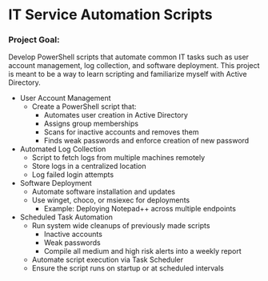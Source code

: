 # IT Service Automation Scripts

<h3>Project Goal:</h3>

Develop PowerShell scripts that automate common IT tasks such as user account management, log collection, and software deployment. This project is meant to be a way to learn scripting and familiarize myself with Active Directory.

- User Account Management
  - Create a PowerShell script that:
    - Automates user creation in Active Directory
    - Assigns group memberships
    - Scans for inactive accounts and removes them
    - Finds weak passwords and enforce creation of new password
- Automated Log Collection
  - Script to fetch logs from multiple machines remotely
  - Store logs in a centralized location
  - Log failed login attempts
- Software Deployment
  - Automate software installation and updates
  - Use winget, choco, or msiexec for deployments
    - Example: Deploying Notepad++ across multiple endpoints
- Scheduled Task Automation
  - Run system wide cleanups of previously made scripts
    -  Inactive accounts
    -  Weak passwords
    -  Compile all medium and high risk alerts into a weekly report
  - Automate script execution via Task Scheduler
  - Ensure the script runs on startup or at scheduled intervals
